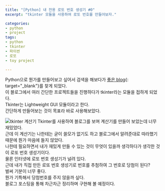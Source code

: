 ```yaml
---
title: "[Python] 내 전용 로또 번호 생성기 #0"
excerpt: "tkinter 모듈을 사용하여 로또 번호를 만들어보자."

categories:
- python
- project
tags:
- python
- tkinter
- 파이썬
- 로또
- toy project

---
```


Python으로 뭔가를 만들어보고 싶어서 검색을 해보다가 [좋은 blog](https://www.opentutorials.org/module/2980){: target="_blank"}를 찾게 되었다.  
이 블로그에서 여러 간단한 프로젝트들을 진행하다가 tkinter라는 모듈을 접하게 되었다.  
Tkinter는 Lightweight GUI 모듈이라고 한다.  
간단하게 만들어보는 것이 목표라 바로 사용해보았다.  

![tkinter 계산기](https://user-images.githubusercontent.com/37354733/74317423-bc824380-4dbe-11ea-8958-bbf521b8088e.png)
Tkinter를 사용하여 블로그를 보며 계산기를 만들어 보았는데 너무 재밌었다.  
근데 이 계산기는 나한테는 굳이 쓸모가 없기도 하고 블로그에서 알려준대로 따라했기 때문에 뭔가 마음에 들지 않았다.  
나한테 필요하면서 내가 재밌게 만들 수 있는 것이 무엇이 있을까 생각하다가 생각한 것이 로또 번호 생성기이다.  
물론 인터넷에 로또 번호 생성기가 널려 있다.  
근데 내가 직접 만든 로또 번호 생성기로 번호를 추첨하여 그 번호로 당첨이 된다?  
벌써 기분이 너무 좋다.  
뭔가 기특해서 당첨번호를 주지 않을까 싶다.  
블로그 포스팅을 통해 차근차근 정리하며 구현해 볼 예정이다.
